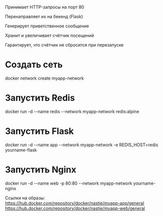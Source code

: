 Принимает HTTP-запросы на порт 80

Перенаправляет их на бекенд (Flask)

Генерирует приветственное сообщение

Хранит и увеличивает счётчик посещений

Гарантирует, что счётчик не сбросится при перезапуске


# Создать сеть
docker network create myapp-network

# Запустить Redis
docker run -d --name redis --network myapp-network redis:alpine

# Запустить Flask
docker run -d --name app --network myapp-network -e REDIS_HOST=redis yourname-flask

# Запустить Nginx
docker run -d --name web -p 80:80 --network myapp-network yourname-nginx


Ссылки на образы: https://hub.docker.com/repository/docker/nastie/myapp-app/general
https://hub.docker.com/repository/docker/nastie/myapp-web/general
